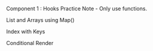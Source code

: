 Component 1 : Hooks Practice 
Note - Only use functions.

List and Arrays using Map()

Index with Keys 

Conditional Render

